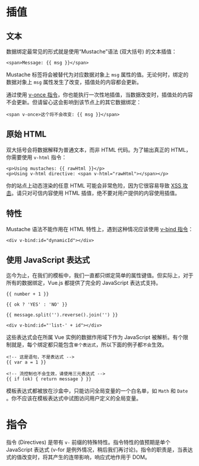 # 插值
## 文本
数据绑定最常见的形式就是使用“Mustache”语法 (双大括号) 的文本插值：
```
<span>Message: {{ msg }}</span>
```
Mustache 标签将会被替代为对应数据对象上 `msg` 属性的值。无论何时，绑定的数据对象上 `msg` 属性发生了改变，插值处的内容都会更新。

通过使用 [v-once 指令](https://cn.vuejs.org/v2/api/#v-once)，你也能执行一次性地插值，当数据改变时，插值处的内容不会更新。但请留心这会影响到该节点上的其它数据绑定：
```
<span v-once>这个将不会改变: {{ msg }}</span>
```
## 原始 HTML
双大括号会将数据解释为普通文本，而非 HTML 代码。为了输出真正的 HTML，你需要使用 `v-html` 指令：
```
<p>Using mustaches: {{ rawHtml }}</p>
<p>Using v-html directive: <span v-html="rawHtml"></span></p>
```
你的站点上动态渲染的任意 HTML 可能会非常危险，因为它很容易导致 [XSS 攻击](https://en.wikipedia.org/wiki/Cross-site_scripting)。请只对可信内容使用 HTML 插值，绝不要对用户提供的内容使用插值。
## 特性
Mustache 语法不能作用在 HTML 特性上，遇到这种情况应该使用 [v-bind 指令](https://cn.vuejs.org/v2/api/#v-bind)：
```
<div v-bind:id="dynamicId"></div>
```
## 使用 JavaScript 表达式
迄今为止，在我们的模板中，我们一直都只绑定简单的属性键值。但实际上，对于所有的数据绑定，Vue.js 都提供了完全的 JavaScript 表达式支持。
```
{{ number + 1 }}

{{ ok ? 'YES' : 'NO' }}

{{ message.split('').reverse().join('') }}

<div v-bind:id="'list-' + id"></div>
```
这些表达式会在所属 Vue 实例的数据作用域下作为 JavaScript 被解析。有个限制就是，每个绑定都只能包含`单个表达式`，所以下面的例子都`不会`生效。
```
<!-- 这是语句，不是表达式 -->
{{ var a = 1 }}

<!-- 流控制也不会生效，请使用三元表达式 -->
{{ if (ok) { return message } }}
```
模板表达式都被放在沙盒中，只能访问全局变量的一个白名单，如 `Math` 和 `Date` 。你不应该在模板表达式中试图访问用户定义的全局变量。
# 指令
指令 (Directives) 是带有 `v-` 前缀的特殊特性。指令特性的值预期是单个 JavaScript 表达式 (v-for 是例外情况，稍后我们再讨论)。指令的职责是，当表达式的值改变时，将其产生的连带影响，响应式地作用于 DOM。